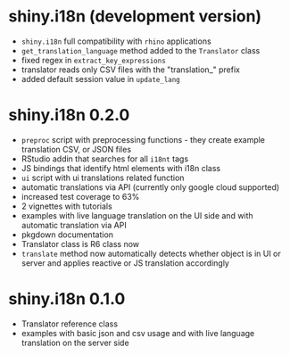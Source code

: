 # shiny.i18n (development version)

- `shiny.i18n` full compatibility with `rhino` applications
- `get_translation_language` method added to the `Translator` class
- fixed regex in `extract_key_expressions`
- translator reads only CSV files with the "translation_" prefix
- added default session value in `update_lang`

# shiny.i18n 0.2.0

- `preproc` script with preprocessing functions - they create example translation CSV, or JSON files
- RStudio addin that searches for all `i18nt` tags
- JS bindings that identify html elements with i18n class
- `ui` script with ui translations related function
- automatic translations via API (currently only google cloud supported)
- increased test coverage to 63%
- 2 vignettes with tutorials
- examples with live language translation on the UI side and with automatic translation via API
- pkgdown documentation
- Translator class is R6 class now
- `translate` method now automatically detects whether object is in UI or server and applies reactive or JS translation accordingly

# shiny.i18n 0.1.0

- Translator reference class
- examples with basic json and csv usage and with live language translation on the server side
